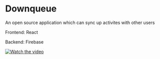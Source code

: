 # Downqueue
An open source application which can sync up activites with other users

Frontend: 
React 

Backend:
Firebase

[![Watch the video](https://i.imgur.com/vKb2F1B.png)](https://www.youtube.com/watch?v=3qJYhfWBQ7c)
